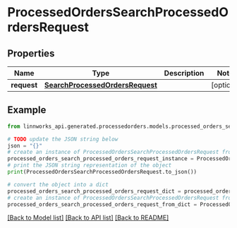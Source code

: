 # ProcessedOrdersSearchProcessedOrdersRequest


## Properties

Name | Type | Description | Notes
------------ | ------------- | ------------- | -------------
**request** | [**SearchProcessedOrdersRequest**](SearchProcessedOrdersRequest.md) |  | [optional] 

## Example

```python
from linnworks_api.generated.processedorders.models.processed_orders_search_processed_orders_request import ProcessedOrdersSearchProcessedOrdersRequest

# TODO update the JSON string below
json = "{}"
# create an instance of ProcessedOrdersSearchProcessedOrdersRequest from a JSON string
processed_orders_search_processed_orders_request_instance = ProcessedOrdersSearchProcessedOrdersRequest.from_json(json)
# print the JSON string representation of the object
print(ProcessedOrdersSearchProcessedOrdersRequest.to_json())

# convert the object into a dict
processed_orders_search_processed_orders_request_dict = processed_orders_search_processed_orders_request_instance.to_dict()
# create an instance of ProcessedOrdersSearchProcessedOrdersRequest from a dict
processed_orders_search_processed_orders_request_from_dict = ProcessedOrdersSearchProcessedOrdersRequest.from_dict(processed_orders_search_processed_orders_request_dict)
```
[[Back to Model list]](../README.md#documentation-for-models) [[Back to API list]](../README.md#documentation-for-api-endpoints) [[Back to README]](../README.md)


